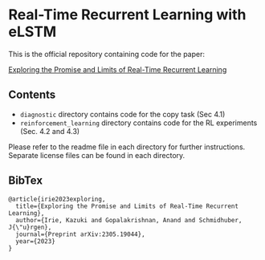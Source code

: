 # Real-Time Recurrent Learning with eLSTM

This is the official repository containing code for the paper:

[Exploring the Promise and Limits of Real-Time Recurrent Learning](https://arxiv.org/abs/2305.19044)

## Contents
* `diagnostic` directory contains code for the copy task (Sec 4.1)
* `reinforcement_learning` directory contains code for the RL experiments (Sec. 4.2 and 4.3)

Please refer to the readme file in each directory for further instructions.
Separate license files can be found in each directory.

## BibTex
```
@article{irie2023exploring,
  title={Exploring the Promise and Limits of Real-Time Recurrent Learning},
  author={Irie, Kazuki and Gopalakrishnan, Anand and Schmidhuber, J{\"u}rgen},
  journal={Preprint arXiv:2305.19044},
  year={2023}
}
```
